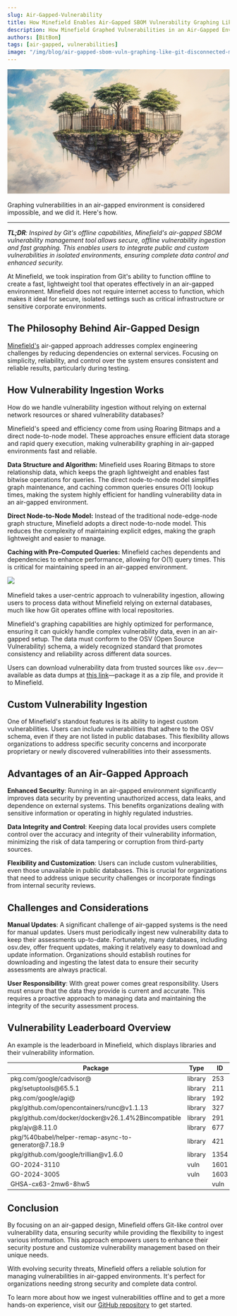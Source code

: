 ```yaml
---
slug: Air-Gapped-Vulnerability
title: How Minefield Enables Air-Gapped SBOM Vulnerability Graphing Like Git's Disconnected Mode
description: How Minefield Graphed Vulnerabilities in an Air-Gapped Environment
authors: [BitBom]
tags: [air-gapped, vulnerabilities]
image: "/img/blog/air-gapped-sbom-vuln-graphing-like-git-disconnected-mode/caged-floating-island.png"
---
```


![caged-floating-island](/img/blog/air-gapped-sbom-vuln-graphing-like-git-disconnected-mode/caged-floating-island.png)

Graphing vulnerabilities in an air-gapped environment is considered impossible, and we did it. Here's how.

<!-- truncate -->

---
_**TL;DR**: Inspired by Git's offline capabilities, Minefield's air-gapped SBOM vulnerability management tool allows secure, offline vulnerability ingestion and fast graphing. This enables users to integrate public and custom vulnerabilities in isolated environments, ensuring complete data control and enhanced security._

At Minefield, we took inspiration from Git's ability to function offline to create a fast, lightweight tool that operates effectively in an air-gapped environment. Minefield does not require internet access to function, which makes it ideal for secure, isolated settings such as critical infrastructure or sensitive corporate environments.

## The Philosophy Behind Air-Gapped Design

[Minefield's](https://github.com/bitbomdev/minefield) air-gapped approach addresses complex engineering challenges by reducing dependencies on external services. Focusing on simplicity, reliability, and control over the system ensures consistent and reliable results, particularly during testing.

## How Vulnerability Ingestion Works

How do we handle vulnerability ingestion without relying on external network resources or shared vulnerability databases?


Minefield's speed and efficiency come from using Roaring Bitmaps and a direct node-to-node model. These approaches ensure efficient data storage and rapid query execution, making vulnerability graphing in air-gapped environments fast and reliable.

**Data Structure and Algorithm:** Minefield uses Roaring Bitmaps to store relationship data, which keeps the graph lightweight and enables fast bitwise operations for queries. The direct node-to-node model simplifies graph maintenance, and caching common queries ensures O(1) lookup times, making the system highly efficient for handling vulnerability data in an air-gapped environment.

**Direct Node-to-Node Model:** Instead of the traditional node-edge-node graph structure, Minefield adopts a direct node-to-node model. This reduces the complexity of maintaining explicit edges, making the graph lightweight and easier to manage.

**Caching with Pre-Computed Queries:** Minefield caches dependents and dependencies to enhance performance, allowing for O(1) query times. This is critical for maintaining speed in an air-gapped environment.

[![](https://mermaid.ink/img/pako:eNptkTtvhDAMx79K5PlQd4ZKPK6o0tEbaG8odDAXA5EgQXkM1em-e0NoBWrryf7b-cWPG1wVJ4ih1zgP7DVvJPNmXLsKb4b0Ki2W1Ofqwjha_NjEtK7Sc2m-FZL8F6KBROiowHkmzkohqRM08gY2QlY_y56MZbknP1zcKEljK0ZhBRnWaTWFPnZ_ZiyKHllenxRyJqRV4WmLhnZFm3esi9DKH7TS7MXPb3av8oA-_osJqae6oIViiZ0IOelWoeb78Vc3CdXZGqQ_ARxgIj2h4H7ptyXZgB1oogZi73Lq0I122c7dl6KzqvqUV4itdnQAN_vlUy7Qr3aCuMPReHVG-a7UFhMXVulyPWy47wG0cv2wYu5f4KWXlw?type=png)](https://mermaid.live/edit#pako:eNptkTtvhDAMx79K5PlQd4ZKPK6o0tEbaG8odDAXA5EgQXkM1em-e0NoBWrryf7b-cWPG1wVJ4ih1zgP7DVvJPNmXLsKb4b0Ki2W1Ofqwjha_NjEtK7Sc2m-FZL8F6KBROiowHkmzkohqRM08gY2QlY_y56MZbknP1zcKEljK0ZhBRnWaTWFPnZ_ZiyKHllenxRyJqRV4WmLhnZFm3esi9DKH7TS7MXPb3av8oA-_osJqae6oIViiZ0IOelWoeb78Vc3CdXZGqQ_ARxgIj2h4H7ptyXZgB1oogZi73Lq0I122c7dl6KzqvqUV4itdnQAN_vlUy7Qr3aCuMPReHVG-a7UFhMXVulyPWy47wG0cv2wYu5f4KWXlw)

Minefield takes a user-centric approach to vulnerability ingestion, allowing users to process data without Minefield relying on external databases, much like how Git operates offline with local repositories.

Minefield's graphing capabilities are highly optimized for performance, ensuring it can quickly handle complex vulnerability data, even in an air-gapped setup. The data must conform to the OSV (Open Source Vulnerability) schema, a widely recognized standard that promotes consistency and reliability across different data sources.

Users can download vulnerability data from trusted sources like `osv.dev`—available as data dumps at [this link](https://google.github.io/osv.dev/data/#data-dumps)—package it as a zip file, and provide it to Minefield.

## Custom Vulnerability Ingestion

One of Minefield's standout features is its ability to ingest custom vulnerabilities. Users can include vulnerabilities that adhere to the OSV schema, even if they are not listed in public databases. This flexibility allows organizations to address specific security concerns and incorporate proprietary or newly discovered vulnerabilities into their assessments.

## Advantages of an Air-Gapped Approach

**Enhanced Security**: Running in an air-gapped environment significantly improves data security by preventing unauthorized access, data leaks, and dependence on external systems. This benefits organizations dealing with sensitive information or operating in highly regulated industries.

**Data Integrity and Control**: Keeping data local provides users complete control over the accuracy and integrity of their vulnerability information, minimizing the risk of data tampering or corruption from third-party sources.

**Flexibility and Customization**: Users can include custom vulnerabilities, even those unavailable in public databases. This is crucial for organizations that need to address unique security challenges or incorporate findings from internal security reviews.

## Challenges and Considerations

**Manual Updates**: A significant challenge of air-gapped systems is the need for manual updates. Users must periodically ingest new vulnerability data to keep their assessments up-to-date. Fortunately, many databases, including osv.dev, offer frequent updates, making it relatively easy to download and update information. Organizations should establish routines for downloading and ingesting the latest data to ensure their security assessments are always practical.

**User Responsibility**: With great power comes great responsibility. Users must ensure that the data they provide is current and accurate. This requires a proactive approach to managing data and maintaining the integrity of the security assessment process.

## Vulnerability Leaderboard Overview

An example is the leaderboard in Minefield, which displays libraries and their vulnerability information.

| Package                                                                                                                                  | Type    | ID   | Vulnerabilities |
| ---------------------------------------------------------------------------------------------------------------------------------------- | ------- | ---- | --------------- |
| pkg.com/google/cadvisor@                                                                                                                 | library | 253  | 2               |
| pkg/setuptools\@65.5.1                                                                                                                   | library | 211  | 1               |
| pkg.com/google/agi@                                                                                                                      | library | 192  | 1               |
| pkg/github.com/opencontainers/runc\@v1.1.13                                                                                              | library | 327  | 1               |
| pkg/github.com/docker/docker\@v26.1.4%2Bincompatible                                                                                     | library | 291  | 1               |
| pkg/ajv\@8.11.0                                                                                                                          | library | 677  | 0               |
| pkg/%40babel/helper-remap-async-to-generator\@7.18.9                                                                                     | library | 421  | 0               |
| pkg/github.com/google/trillian\@v1.6.0                                                                                                   | library | 1354 | 0               |
| GO-2024-3110                                                                                                                             | vuln    | 1601 | 1               |
| GO-2024-3005                                                                                                                             | vuln    | 1603 | 1               |
| GHSA-cx63-2mw6-8hw5                                                                                                     |                 | vuln    | 1602 | 1               |

## Conclusion

By focusing on an air-gapped design, Minefield offers Git-like control over vulnerability data, ensuring security while providing the flexibility to ingest various information. This approach empowers users to enhance their security posture and customize vulnerability management based on their unique needs.

With evolving security threats, Minefield offers a reliable solution for managing vulnerabilities in air-gapped environments. It's perfect for organizations needing strong security and complete data control.

To learn more about how we ingest vulnerabilities offline and to get a more hands-on experience, visit our [GitHub repository](https://github.com/bitbomdev/minefield) to get started.
